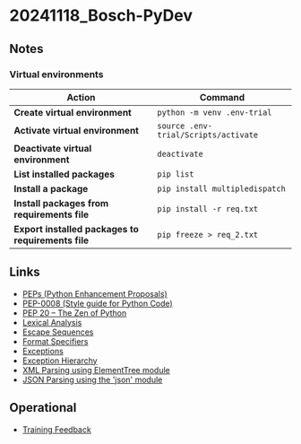 # 20241118_Bosch-PyDev

## Notes
### Virtual environments

| Action                               | Command                             |
|--------------------------------------|-------------------------------------|
| **Create virtual environment**       | `python -m venv .env-trial`         |
| **Activate virtual environment**     | `source .env-trial/Scripts/activate`|
| **Deactivate virtual environment**   | `deactivate`                        |
| **List installed packages**          | `pip list`                          |
| **Install a package**                | `pip install multipledispatch`      |
| **Install packages from requirements file** | `pip install -r req.txt`   |
| **Export installed packages to requirements file** | `pip freeze > req_2.txt` |

## Links
* [PEPs (Python Enhancement Proposals)](https://peps.python.org/)
* [PEP-0008 (Style guide for Python Code)](https://peps.python.org/pep-0008/)
* [PEP 20 – The Zen of Python](https://peps.python.org/pep-0020/)
* [Lexical Analysis](https://docs.python.org/3/reference/lexical_analysis.html)
* [Escape Sequences](https://docs.python.org/3/reference/lexical_analysis.html#escape-sequences)
* [Format Specifiers](https://docs.python.org/3/library/string.html#formatspec)
* [Exceptions](https://docs.python.org/3/library/exceptions.html)
* [Exception Hierarchy](https://docs.python.org/3/library/exceptions.html)
* [XML Parsing using ElementTree module](https://docs.python.org/3/library/xml.etree.elementtree.html#module-xml.etree.ElementTree)
* [JSON Parsing using the 'json' module](https://docs.python.org/3/library/json.html#module-json)

## Operational
* [Training Feedback](https://forms.gle/DTWxhgtMDxm4q7zB6)
